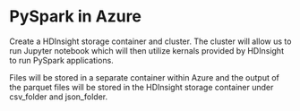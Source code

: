 # PySpark in Azure

Create a HDInsight storage container and cluster. The cluster will allow us to run Jupyter notebook which will then utilize kernals provided by HDInsight to run PySpark applications.

Files will be stored in a separate container within Azure and the output of the parquet files will be stored in the HDInsight storage container under csv_folder and json_folder.
